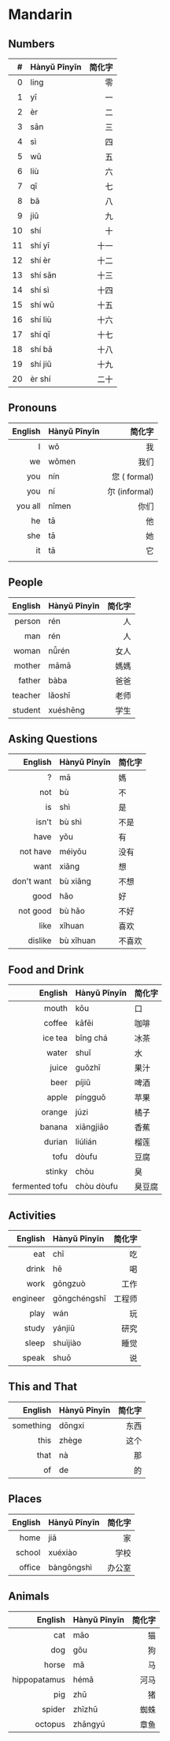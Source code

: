 # Mandarin

## Numbers

|#   | Hànyǔ Pīnyīn | 简化字 |
|---:|:-------------|-------:|
|  0 |  ling        |   零   |
|  1 |  yī          |   一   |
|  2 |  èr          |   二   |
|  3 |  sān         |   三   |
|  4 |  sì          |   四   |
|  5 |  wǔ          |   五   |
|  6 |  liù         |   六   |
|  7 |  qī          |   七   |
|  8 |  bā          |   八   |
|  9 |  jiǔ         |   九   |
| 10 |  shí         |   十   |
| 11 |  shí yī      | 十一   |
| 12 |  shí èr      | 十二   |
| 13 |  shí sān     | 十三   |
| 14 |  shí sì      | 十四   |
| 15 |  shí wǔ      | 十五   |
| 16 |  shí liù     | 十六   |
| 17 |  shí qī      | 十七   |
| 18 |  shí bā      | 十八   |
| 19 |  shí jiǔ     | 十九   |
| 20 |  èr shí      | 二十   |


## Pronouns

|English   | Hànyǔ Pīnyīn | 简化字                          |
|---------:|:-------------|--------------------------------:|
| I        |       wǒ     |            我                   |
| we       |       wǒmen  |            我们                 |
| you      |       nín    |            您     (  formal)    |
| you      |       ní     |            尔     (informal)    |
| you all  |       nǐmen  |            你们                 |
| he       |       tā     |            他                   |
| she      |       tā     |            她                   |
| it       |       tā     |            它                   |
|          |              |

## People

|English   | Hànyǔ Pīnyīn | 简化字                          |
|---------:|:-------------|--------------------------------:|
| person   |   rén        |      人                         |
| man      |   rén        |      人                         |
| woman    |   nǚrén      |    女人                         |
| mother   |   māmā       |    媽媽                         |
| father   |   bàba       |    爸爸                         |
| teacher  |   lǎoshī     |    老师                         |
| student  |   xuéshēng   |    学生                         |


## Asking Questions

|English      | Hànyǔ Pīnyīn | 简化字                          |
|------------:|:-------------|:--------------------------------|
| ?           |  mā          |          媽                     |
| not         |  bù          |        不                       |
| is          |     shì      |          是                     |
| isn't       |  bù shì      |        不是                     |
| have        |     yǒu      |          有                     |
| not have    |  méiyǒu      |        没有                     |
| want        |     xiǎng    |          想                     |
| don't want  |  bù xiǎng    |        不想                     |
| good        |     hǎo      |          好                     |
| not good    |  bù hǎo      |        不好                     |
| like        |     xǐhuan   |          喜欢                   |
| dislike     |  bù xǐhuan   |        不喜欢                   |


## Food and Drink

|English          | Hànyǔ Pīnyīn | 简化字                          |
|----------------:|:-------------|:--------------------------------|
| mouth           |  kǒu         |   口                            |
| coffee          |  kāfēi       |   咖啡                          |
| ice tea         |  bīng chá    |   冰茶                          |
| water           |  shuǐ        |   水                            |
| juice           |  guǒzhī      |   果汁                          |
| beer            |  píjiǔ       |   啤酒                          |
| apple           |  píngguǒ     |   苹果                          |
| orange          |  júzi        |   橘子                          |
| banana          |  xiāngjiāo   |   香蕉                          |
| durian          |  liúlián     |   榴莲                          |
| tofu            |  dòufu       |     豆腐                        |
| stinky          |  chòu        |   臭                            |
| fermented tofu  |  chòu dòufu  |   臭豆腐                        |


## Activities

|English          | Hànyǔ Pīnyīn | 简化字                          |
|----------------:|:-------------|--------------------------------:|
| eat             | chī          |   吃                            |
| drink           | hē           |   喝                            |
| work            | gōngzuò      |   工作                          |
| engineer        | gōngchéngshī |   工程师                        |
| play            | wán          |   玩                            |
| study           | yánjiū       |   研究                          |
| sleep           | shuìjiào     |   睡觉                          |
| speak           | shuō         |   说                            |


## This and That

|English          | Hànyǔ Pīnyīn | 简化字                          |
|----------------:|:-------------|--------------------------------:|
| something       | dōngxi       |   东西                          |
| this            | zhège        |   这个                          |
| that            | nà           |   那                            |
| of              | de           |   的


## Places

|English          | Hànyǔ Pīnyīn | 简化字                          |
|----------------:|:-------------|--------------------------------:|
| home            |  jiā         |   家                            |
| school          |  xuéxiào     |   学校                          |
| office          |  bàngōngshì  |   办公室


## Animals

|English          | Hànyǔ Pīnyīn | 简化字                          |
|----------------:|:-------------|--------------------------------:|
| cat             |  māo         |     猫                          |
| dog             |  gǒu         |     狗                          |
| horse           |  mǎ          |     马                          |
| hippopatamus    |  hémǎ        |   河马                          |
| pig             |  zhū         |     猪                          |
| spider          |  zhīzhū      |   蜘蛛                          |
| octopus         |  zhāngyú     |   章鱼                          |



